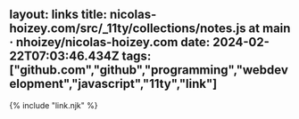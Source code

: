 layout: links
title: nicolas-hoizey.com/src/_11ty/collections/notes.js at main · nhoizey/nicolas-hoizey.com
date: 2024-02-22T07:03:46.434Z
tags: ["github.com","github","programming","webdevelopment","javascript","11ty","link"]
---

{% include "link.njk" %}

